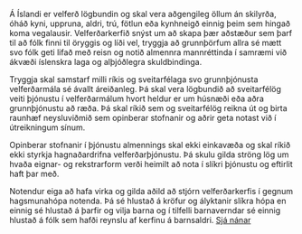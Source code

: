 Á Íslandi er velferð lögbundin og skal vera aðgengileg öllum án skilyrða, óháð kyni, uppruna, aldri, trú, fötlun eða kynhneigð einnig þeim sem hingað koma vegalausir. Velferðarkerfið snýst um að skapa þær aðstæður sem þarf til að fólk finni til öryggis og líði vel, tryggja að grunnþörfum allra sé mætt svo fólk geti lifað með reisn og notið almennra mannréttinda í samræmi við ákvæði íslenskra laga og alþjóðlegra skuldbindinga.

Tryggja skal samstarf milli ríkis og sveitarfélaga svo grunnþjónusta velferðarmála sé ávallt áreiðanleg. Þá skal vera lögbundið að sveitarfélög veiti þjónustu í velferðarmálum hvort heldur er um húsnæði eða aðra grunnþjónustu að ræða. Þá skal ríkið sem og sveitarfélög reikna út og birta raunhæf neysluviðmið sem opinberar stofnanir og aðrir geta notast við í útreikningum sínum.

Opinberar stofnanir í þjónustu almennings skal ekki einkavæða og skal ríkið ekki styrkja hagnaðardrifna velferðarþjónustu. Þá skulu gilda ströng lög um hvaða eignar- og rekstrarform verði heimilt að nota í slíkri þjónustu og eftirlit haft þar með.

Notendur eiga að hafa virka og gilda aðild að stjórn velferðarkerfis í gegnum hagsmunahópa notenda. Þá sé hlustað á kröfur og ályktanir slíkra hópa en einnig sé hlustað á þarfir og vilja barna og í tilfelli barnaverndar sé einnig hlustað á fólk sem hafði reynslu af kerfinu á barnsaldri. [Sjá nánar](https://sosialistaflokkurinn.is/malefnaflokkar/velferdarmal/)